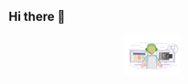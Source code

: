 ## Hi there 👋
<div id="header" align="center">
  <img src="https://raw.githubusercontent.com/devSouvik/devSouvik/master/gif3.gif" width="100"/>
</div>
<!--
**ruslakaab2/ruslakaab2** is a ✨ _special_ ✨ repository because its `README.md` (this file) appears on your GitHub profile.

Here are some ideas to get you started:

- 🔭 I’m currently working on ...
- 🌱 I’m currently learning ...
- 👯 I’m looking to collaborate on ...
- 🤔 I’m looking for help with ...
- 💬 Ask me about ...
- 📫 How to reach me: ...
- 😄 Pronouns: ...
- ⚡ Fun fact: ...
-->
